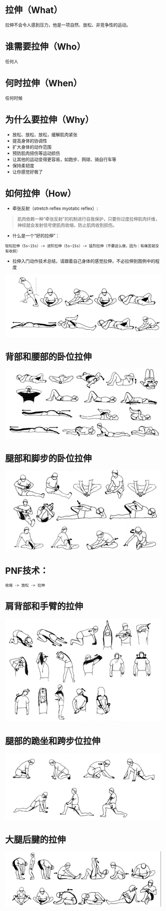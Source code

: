 # 拉伸（What）

拉伸不会令人感到压力，他是一项自然、放松、非竞争性的运动。

# 谁需要拉伸（Who）

任何人

# 何时拉伸（When）

任何时候

# 为什么要拉伸（Why）

- 放松、放松、放松，缓解肌肉紧张
- 提高身体的协调性
- 扩大身体的动作范围
- 预防肌肉扭伤等运动损伤
- 让其他的运动变得更容易，如跑步、网球、骑自行车等
- 保持柔韧度
- 让你感觉好极了

# 如何拉伸（How）

- 牵张反射（stretch reflex myotatic reflex）:

> 肌肉依赖一种“牵张反射”的机制进行自我保护，只要你过度拉伸肌肉纤维，神经就会发射信号使肌肉收缩，防止肌肉收到损伤。

- 什么是一个“好的拉伸”：

```
轻松拉伸（5s~15s）-> 进阶拉伸（5s~15s）-> 猛烈拉伸（不要这么做，因为：有痛苦就没有收获）
```

- 拉伸入门动作技术总结，请跟着自己身体的感觉拉伸，不必拉伸到图例中的程度

![轻松拉伸](img/lashen1.png)

# 背部和腰部的卧位拉伸

![背部和腰部的卧位拉伸](img/lashen2.png)

# 腿部和脚步的卧位拉伸

![腿部和脚步的卧位拉伸](img/lashen3.png)

# PNF技术：

```
收缩 -> 放松 -> 拉伸
```

# 肩背部和手臂的拉伸

![肩背部和手臂的拉伸](img/lashen4.png)

# 腿部的跪坐和跨步位拉伸

![腿部的跪坐和跨步位拉伸](img/lashen5.png)

# 大腿后腱的拉伸

![大腿后腱的拉伸](img/lashen6.png)